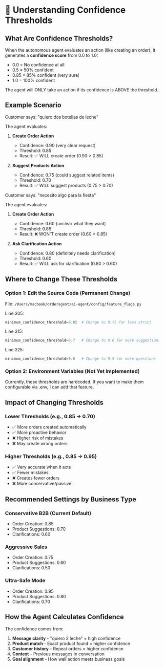 # 🎯 Understanding Confidence Thresholds

## What Are Confidence Thresholds?

When the autonomous agent evaluates an action (like creating an order), it generates a **confidence score** from 0.0 to 1.0:
- 0.0 = No confidence at all
- 0.5 = 50% confident
- 0.85 = 85% confident (very sure)
- 1.0 = 100% confident

The agent will ONLY take an action if its confidence is ABOVE the threshold.

## Example Scenario

Customer says: "quiero dos botellas de leche"

The agent evaluates:
1. **Create Order Action**
   - Confidence: 0.90 (very clear request)
   - Threshold: 0.85
   - Result: ✅ WILL create order (0.90 > 0.85)

2. **Suggest Products Action**  
   - Confidence: 0.75 (could suggest related items)
   - Threshold: 0.70
   - Result: ✅ WILL suggest products (0.75 > 0.70)

Customer says: "necesito algo para la fiesta"

The agent evaluates:
1. **Create Order Action**
   - Confidence: 0.60 (unclear what they want)
   - Threshold: 0.85
   - Result: ❌ WON'T create order (0.60 < 0.85)

2. **Ask Clarification Action**
   - Confidence: 0.80 (definitely needs clarification)
   - Threshold: 0.60
   - Result: ✅ WILL ask for clarification (0.80 > 0.60)

## Where to Change These Thresholds

### Option 1: Edit the Source Code (Permanent Change)

File: `/Users/macbook/orderagent/ai-agent/config/feature_flags.py`

Line 305:
```python
minimum_confidence_threshold=0.85  # Change to 0.75 for less strict
```

Line 315:
```python
minimum_confidence_threshold=0.7   # Change to 0.6 for more suggestions
```

Line 325:
```python
minimum_confidence_threshold=0.6   # Change to 0.5 for more questions
```

### Option 2: Environment Variables (Not Yet Implemented)

Currently, these thresholds are hardcoded. If you want to make them configurable via .env, I can add that feature.

## Impact of Changing Thresholds

### Lower Thresholds (e.g., 0.85 → 0.70)
- ✅ More orders created automatically
- ✅ More proactive behavior
- ❌ Higher risk of mistakes
- ❌ May create wrong orders

### Higher Thresholds (e.g., 0.85 → 0.95)
- ✅ Very accurate when it acts
- ✅ Fewer mistakes
- ❌ Creates fewer orders
- ❌ More conservative/passive

## Recommended Settings by Business Type

### Conservative B2B (Current Default)
- Order Creation: 0.85
- Product Suggestions: 0.70
- Clarifications: 0.60

### Aggressive Sales
- Order Creation: 0.75
- Product Suggestions: 0.60
- Clarifications: 0.50

### Ultra-Safe Mode
- Order Creation: 0.95
- Product Suggestions: 0.80
- Clarifications: 0.70

## How the Agent Calculates Confidence

The confidence comes from:
1. **Message clarity** - "quiero 2 leche" = high confidence
2. **Product match** - Exact product found = higher confidence
3. **Customer history** - Repeat orders = higher confidence
4. **Context** - Previous messages in conversation
5. **Goal alignment** - How well action meets business goals